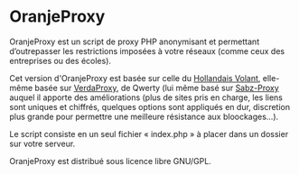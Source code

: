 # OranjeProxy

OranjeProxy est un script de proxy PHP anonymisant et permettant d’outrepasser les restrictions imposées à votre réseaux (comme ceux des entreprises ou des écoles).

Cet version d'OranjeProxy est basée sur celle du [Hollandais Volant](http://lehollandaisvolant.net/tout/oranjeproxy/), elle-même basée sur [VerdaProxy](http://champlywood.free.fr/verdaproxy/), de Qwerty (lui même basé sur [Sabz-Proxy](http://www.sabzproxy.com/) auquel il apporte des améliorations (plus de sites pris en charge, les liens sont uniques et chiffrés, quelques options sont appliqués en dur, discretion plus grande pour permettre une meilleure résistance aux bloockages…).

Le script consiste en un seul fichier « index.php » à placer dans un dossier sur votre serveur.

OranjeProxy est distribué sous licence libre GNU/GPL.
